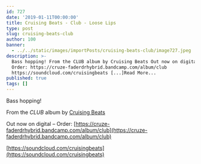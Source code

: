 ```yaml
---
id: 727
date: '2019-01-11T00:00:00'
title: Cruising Beats - Club - Loose Lips
type: post
slug: cruising-beats-club
author: 100
banner:
  - ../../static/images/importPosts/cruising-beats-club/image727.jpeg
description: >-
  Bass hopping! From the CLUB album by Cruising Beats Out now on digital &#8211;
  Order: https://cruze-faderdrhybrid.bandcamp.com/album/club
  https://soundcloud.com/cruisingbeats [...]Read More...
published: true
tags: []
---
```

Bass hopping!

From the _CLUB_ album by [Cruising Beats](https://cruze-faderdrhybrid.bandcamp.com)

Out now on digital – Order: [https://cruze-faderdrhybrid.bandcamp.com/album/club](https://cruze-faderdrhybrid.bandcamp.com/album/club)

[https://soundcloud.com/cruisingbeats](https://soundcloud.com/cruisingbeats)